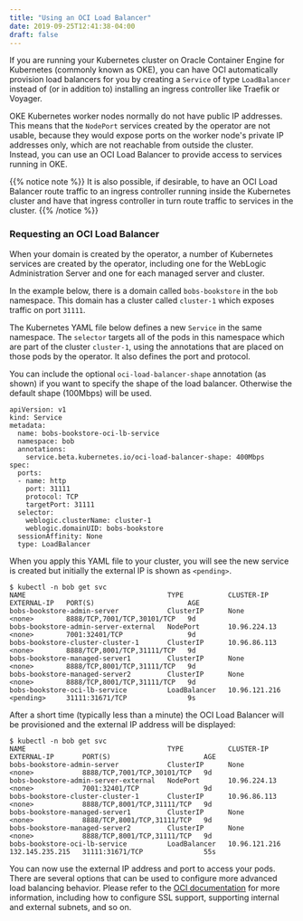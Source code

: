 ```yaml
---
title: "Using an OCI Load Balancer"
date: 2019-09-25T12:41:38-04:00
draft: false
---
```


If you are running your Kubernetes cluster on Oracle Container Engine 
for Kubernetes (commonly known as OKE), you can have OCI automatically
provision load balancers for you by creating a `Service` of type
`LoadBalancer` instead of (or in addition to) installing an
ingress controller like Traefik or Voyager.

OKE Kubernetes worker nodes normally do not have public IP addresses.
This means that the `NodePort` services created by the operator are 
not usable, because they would expose ports on the worker node's private
IP addresses only, which are not reachable from outside the cluster.  
Instead, you can use an OCI Load Balancer to provide access
to services running in OKE.

{{% notice note %}}
It is also possible, if desirable, to have an OCI Load Balancer route
traffic to an ingress controller running inside the Kubernetes cluster
and have that ingress controller in turn route traffic to services in the
cluster.
{{% /notice %}}


### Requesting an OCI Load Balancer

When your domain is created by the operator, a number of Kubernetes 
services are created by the operator, including one for the WebLogic 
Administration Server and one for each managed server and cluster.

In the example below, there is a domain called `bobs-bookstore` in the
`bob` namespace.  This domain has a cluster called `cluster-1` which 
exposes traffic on port `31111`.

The Kubernetes YAML file below defines a new `Service` in the same
namespace.  The `selector` targets all of the pods in this namespace
which are part of the cluster `cluster-1`, using the annotations that 
are placed on those pods by the operator.  It also defines the port and 
protocol.

You can include the optional `oci-load-balancer-shape` annotation (as 
shown) if you want to specify the shape of the load balancer.  Otherwise
the default shape (100Mbps) will be used.

```
apiVersion: v1
kind: Service
metadata:
  name: bobs-bookstore-oci-lb-service
  namespace: bob
  annotations:
    service.beta.kubernetes.io/oci-load-balancer-shape: 400Mbps
spec:
  ports:
  - name: http
    port: 31111
    protocol: TCP
    targetPort: 31111
  selector:
    weblogic.clusterName: cluster-1
    weblogic.domainUID: bobs-bookstore
  sessionAffinity: None
  type: LoadBalancer
```

When you apply this YAML file to your cluster, you will see the new service is created
but initially the external IP is shown as `<pending>`.  

```
$ kubectl -n bob get svc
NAME                                   TYPE           CLUSTER-IP      EXTERNAL-IP   PORT(S)                       AGE
bobs-bookstore-admin-server            ClusterIP      None            <none>        8888/TCP,7001/TCP,30101/TCP   9d
bobs-bookstore-admin-server-external   NodePort       10.96.224.13    <none>        7001:32401/TCP                9d
bobs-bookstore-cluster-cluster-1       ClusterIP      10.96.86.113    <none>        8888/TCP,8001/TCP,31111/TCP   9d
bobs-bookstore-managed-server1         ClusterIP      None            <none>        8888/TCP,8001/TCP,31111/TCP   9d
bobs-bookstore-managed-server2         ClusterIP      None            <none>        8888/TCP,8001/TCP,31111/TCP   9d
bobs-bookstore-oci-lb-service          LoadBalancer   10.96.121.216   <pending>     31111:31671/TCP               9s
```

After a short time (typically less than a minute) the OCI Load Balancer will be provisioned and the
external IP address will be displayed:

```
$ kubectl -n bob get svc
NAME                                   TYPE           CLUSTER-IP      EXTERNAL-IP       PORT(S)                       AGE
bobs-bookstore-admin-server            ClusterIP      None            <none>            8888/TCP,7001/TCP,30101/TCP   9d
bobs-bookstore-admin-server-external   NodePort       10.96.224.13    <none>            7001:32401/TCP                9d
bobs-bookstore-cluster-cluster-1       ClusterIP      10.96.86.113    <none>            8888/TCP,8001/TCP,31111/TCP   9d
bobs-bookstore-managed-server1         ClusterIP      None            <none>            8888/TCP,8001/TCP,31111/TCP   9d
bobs-bookstore-managed-server2         ClusterIP      None            <none>            8888/TCP,8001/TCP,31111/TCP   9d
bobs-bookstore-oci-lb-service          LoadBalancer   10.96.121.216   132.145.235.215   31111:31671/TCP               55s
```

You can now use the external IP address and port to access your pods.  There are several
options that can be used to configure more advanced load balancing behavior.  Please 
refer to the [OCI documentation](https://docs.cloud.oracle.com/iaas/Content/ContEng/Tasks/contengcreatingloadbalancer.htm)
for more information, including how to configure SSL support, supporting internal and external subnets, and so on.

